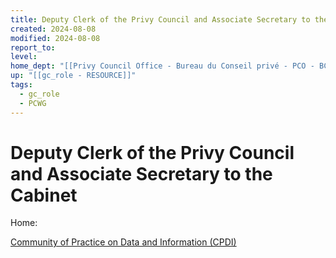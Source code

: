 ```yaml
---
title: Deputy Clerk of the Privy Council and Associate Secretary to the Cabinet
created: 2024-08-08
modified: 2024-08-08
report_to: 
level: 
home_dept: "[[Privy Council Office - Bureau du Conseil privé - PCO - BCP]]"
up: "[[gc_role - RESOURCE]]"
tags:
  - gc_role
  - PCWG
---
```

# Deputy Clerk of the Privy Council and Associate Secretary to the Cabinet
Home: 

[Community of Practice on Data and Information (CPDI)](./Community%20of%20Practice%20on%20Data%20and%20Information%20(CPDI).md)
